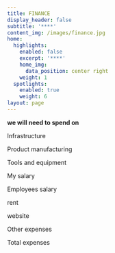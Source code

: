 ```yaml
---
title: FINANCE
display_header: false
subtitle: '****'
content_img: /images/finance.jpg
home:
  highlights:
    enabled: false
    excerpt: '****'
    home_img:
      data_position: center right
    weight: 1
  spotlights:
    enabled: true
    weight: 6
layout: page
---
```

**we will need to spend on**

Infrastructure 

Product manufacturing 

Tools and equipment 

My salary 

Employees salary 

rent 

website 

Other expenses 

Total expenses
